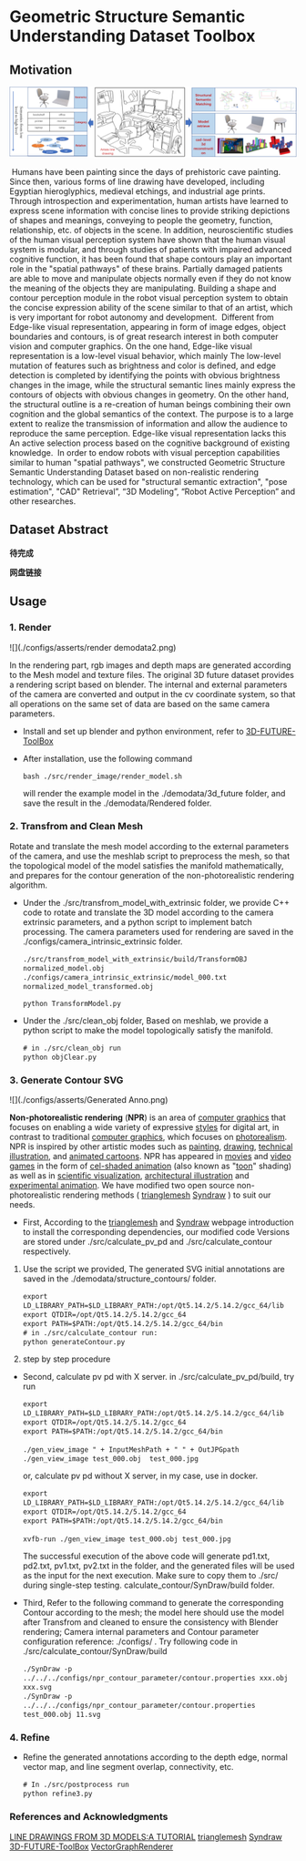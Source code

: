 # Geometric Structure Semantic Understanding Dataset Toolbox



## Motivation

![](./configs/asserts/motivation.png)

​	Humans have been painting since the days of prehistoric cave painting. Since then, various forms of line drawing have developed, including Egyptian hieroglyphics, medieval etchings, and industrial age prints. Through introspection and experimentation, human artists have learned to express scene information with concise lines to provide striking depictions of shapes and meanings, conveying to people the geometry, function, relationship, etc. of objects in the scene. In addition, neuroscientific studies of the human visual perception system have shown that the human visual system is modular, and through studies of patients with impaired advanced cognitive function, it has been found that shape contours play an important role in the "spatial pathways" of these brains. Partially damaged patients are able to move and manipulate objects normally even if they do not know the meaning of the objects they are manipulating. Building a shape and contour perception module in the robot visual perception system to obtain the concise expression ability of the scene similar to that of an artist, which is very important for robot autonomy and development.
​	Different from Edge-like visual representation, appearing in form of image edges, object boundaries and contours, is of great research interest in both computer vision and computer graphics. On the one hand, Edge-like visual representation is a low-level visual behavior, which mainly The low-level mutation of features such as brightness and color is defined, and edge detection is completed by identifying the points with obvious brightness changes in the image, while the structural semantic lines mainly express the contours of objects with obvious changes in geometry. On the other hand, the structural outline is a re-creation of human beings combining their own cognition and the global semantics of the context. The purpose is to a large extent to realize the transmission of information and allow the audience to reproduce the same perception. Edge-like visual representation lacks this An active selection process based on the cognitive background of existing knowledge.
​	In order to endow robots with visual perception capabilities similar to human "spatial pathways", we constructed Geometric Structure Semantic Understanding Dataset based on non-realistic rendering technology, which can be used for "structural semantic extraction", "pose estimation", "CAD" Retrieval”, “3D Modeling”, “Robot Active Perception” and other researches.

## Dataset Abstract

**待完成**

**网盘链接**

## Usage

### 1. Render 

![](./configs/asserts/render demodata2.png)

In the rendering part, rgb images and depth maps are generated according to the Mesh model and texture files. The original 3D future dataset provides a rendering script based on blender. The internal and external parameters of the camera are converted and output in the cv coordinate system, so that all operations on the same set of data are based on the same camera parameters.

- Install and set up blender and python environment, refer to [3D-FUTURE-ToolBox](https://github.com/3D-FRONT-FUTURE/3D-FUTURE-ToolBox)

- After installation, use the following command

  ```
  bash ./src/render_image/render_model.sh
  ```

  will render the example model in the ./demodata/3d_future folder, and save the result in the ./demodata/Rendered folder.

### 2. Transfrom and Clean Mesh

Rotate and translate the mesh model according to the external parameters of the camera, and use the meshlab script to preprocess the mesh, so that the topological model of the model satisfies the manifold mathematically, and prepares for the contour generation of the non-photorealistic rendering algorithm.

- Under the ./src/transfrom_model_with_extrinsic folder, we provide C++ code to rotate and translate the 3D model according to the camera extrinsic parameters, and a python script to implement batch processing. The camera parameters used for rendering are saved in the ./configs/camera_intrinsic_extrinsic folder.

  ```
  ./src/transfrom_model_with_extrinsic/build/TransformOBJ normalized_model.obj ./configs/camera_intrinsic_extrinsic/model_000.txt normalized_model_transformed.obj
  ```

  ```
  python TransformModel.py
  ```

- Under the ./src/clean_obj folder,  Based on meshlab, we provide a python script to make the model topologically satisfy the manifold.

  ```
  # in ./src/clean_obj run
  python objClear.py
  ```

### 3. Generate Contour SVG

![](./configs/asserts/Generated Anno.png)

**Non-photorealistic rendering** (**NPR**) is an area of [computer graphics](https://en.wikipedia.org/wiki/Computer_graphics) that focuses on enabling a wide variety of expressive [styles](https://en.wikipedia.org/wiki/Style_(visual_arts)) for digital art, in contrast to traditional [computer graphics](https://en.wikipedia.org/wiki/Computer_graphics), which focuses on [photorealism](https://en.wikipedia.org/wiki/Photorealism). NPR is inspired by other artistic modes such as [painting](https://en.wikipedia.org/wiki/Painting), [drawing](https://en.wikipedia.org/wiki/Drawing), [technical illustration](https://en.wikipedia.org/wiki/Technical_illustration), and [animated cartoons](https://en.wikipedia.org/wiki/Animated_cartoons). NPR has appeared in [movies](https://en.wikipedia.org/wiki/Film) and [video games](https://en.wikipedia.org/wiki/Video_game) in the form of [cel-shaded animation](https://en.wikipedia.org/wiki/Cel_shading) (also known as "[toon](https://en.wikipedia.org/wiki/Cartoon)" shading) as well as in [scientific visualization](https://en.wikipedia.org/wiki/Scientific_visualization), [architectural illustration](https://en.wikipedia.org/wiki/Architectural_illustration) and [experimental animation](https://en.wikipedia.org/wiki/Experimental_animation). We have modified two open source non-photorealistic rendering methods  ( [trianglemesh](https://github.com/zddhub/trianglemesh)
[Syndraw](https://gitlab.inria.fr/D3/contour-detect) ) to suit our needs. 

- First, According to the [trianglemesh](https://github.com/zddhub/trianglemesh) and [Syndraw](https://gitlab.inria.fr/D3/contour-detect) webpage introduction to install the corresponding dependencies, our modified code Versions are stored under ./src/calculate_pv_pd and ./src/calculate_contour respectively.

1. Use the script we provided, The generated SVG initial annotations are saved in the ./demodata/structure_contours/ folder.

   ```
   export LD_LIBRARY_PATH=$LD_LIBRARY_PATH:/opt/Qt5.14.2/5.14.2/gcc_64/lib
   export QTDIR=/opt/Qt5.14.2/5.14.2/gcc_64
   export PATH=$PATH:/opt/Qt5.14.2/5.14.2/gcc_64/bin
   # in ./src/calculate_contour run:
   python generateContour.py
   ```

2. step by step procedure

- Second, calculate pv pd with  X server. in ./src/calculate_pv_pd/build, try run

  ```
  export LD_LIBRARY_PATH=$LD_LIBRARY_PATH:/opt/Qt5.14.2/5.14.2/gcc_64/lib
  export QTDIR=/opt/Qt5.14.2/5.14.2/gcc_64
  export PATH=$PATH:/opt/Qt5.14.2/5.14.2/gcc_64/bin
  
  ./gen_view_image " + InputMeshPath + " " + OutJPGpath
  ./gen_view_image test_000.obj  test_000.jpg
  ```

  or, calculate pv pd without X server, in my case, use in docker.

  ```
  export LD_LIBRARY_PATH=$LD_LIBRARY_PATH:/opt/Qt5.14.2/5.14.2/gcc_64/lib
  export QTDIR=/opt/Qt5.14.2/5.14.2/gcc_64
  export PATH=$PATH:/opt/Qt5.14.2/5.14.2/gcc_64/bin
  
  xvfb-run ./gen_view_image test_000.obj test_000.jpg
  ```

  The successful execution of the above code will generate pd1.txt, pd2.txt, pv1.txt, pv2.txt in the folder, and the generated files will be used as the input for the next execution. Make sure to copy them to ./src/ during single-step testing. calculate_contour/SynDraw/build folder.

- Third,   Refer to the following command to generate the corresponding Contour according to the mesh; the model here should use the model after Transfrom and cleaned to ensure the consistency with Blender rendering; Camera internal parameters and Contour parameter configuration reference: ./configs/ .  Try following code  in ./src/calculate_contour/SynDraw/build 

  ```
  ./SynDraw -p ../../../configs/npr_contour_parameter/contour.properties xxx.obj xxx.svg
  ./SynDraw -p ../../../configs/npr_contour_parameter/contour.properties test_000.obj 11.svg
  ```

### 4. Refine

- Refine the generated annotations according to the depth edge, normal vector map, and line segment overlap, connectivity, etc.

  ```
  # In ./src/postprocess run
  python refine3.py
  ```


### References and Acknowledgments
[LINE DRAWINGS FROM 3D MODELS:A TUTORIAL](https://arxiv.org/abs/1810.01175)
[trianglemesh](https://github.com/zddhub/trianglemesh)
[Syndraw](https://gitlab.inria.fr/D3/contour-detect)
[3D-FUTURE-ToolBox](https://github.com/3D-FRONT-FUTURE/3D-FUTURE-ToolBox)
[VectorGraphRenderer](https://github.com/hjwdzh/VectorGraphRenderer)


